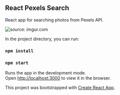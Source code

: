 ## React Pexels Search

React app for searching photos from Pexels API.

<img src="https://i.imgur.com/vfekhNE.png" title="source: imgur.com" />

In the project directory, you can run:

### `npm install`

### `npm start`

Runs the app in the development mode.<br>
Open [http://localhost:3000](http://localhost:3000) to view it in the browser.

This project was bootstrapped with [Create React App](https://github.com/facebook/create-react-app).




